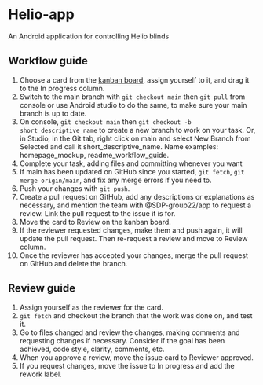 # Helio-app
An Android application for controlling Helio blinds

## Workflow guide
1. Choose a card from the [kanban board](https://github.com/SDP-group22/Helio-app/projects/1), assign yourself to it, and drag it to the In progress column.
2. Switch to the main branch with `git checkout main` then `git pull` from console or use Android studio to do the same, to make sure your main branch is up to date.
3. On console, `git checkout main` then `git checkout -b short_descriptive_name` to create a new branch to work on your task. Or, in Studio, in the Git tab, right click on main and select New Branch from Selected and call it short_descriptive_name. Name examples: homepage_mockup, readme_workflow_guide.
4. Complete your task, adding files and committing whenever you want
5. If main has been updated on GitHub since you started, `git fetch`, `git merge origin/main`, and fix any merge errors if you need to.
6. Push your changes with `git push`.
7. Create a pull request on GitHub, add any descriptions or explanations as necessary, and mention the team with @SDP-group22/app to request a review. Link the pull request to the issue it is for.
8. Move the card to Review on the kanban board.
9. If the reviewer requested changes, make them and push again, it will update the pull request. Then re-request a review and move to Review column.
10. Once the reviewer has accepted your changes, merge the pull request on GitHub and delete the branch.

## Review guide
1. Assign yourself as the reviewer for the card.
2. `git fetch` and checkout the branch that the work was done on, and test it.
3. Go to files changed and review the changes, making comments and requesting changes if necessary. Consider if the goal has been achieved, code style, clarity, comments, etc.
4. When you approve a review, move the issue card to Reviewer approved.
5. If you request changes, move the issue to In progress and add the rework label.
